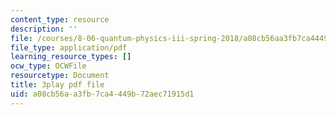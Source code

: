 ```yaml
---
content_type: resource
description: ''
file: /courses/8-06-quantum-physics-iii-spring-2018/a08cb56aa3fb7ca4449b72aec71915d1_GZzrMyY01tE.pdf
file_type: application/pdf
learning_resource_types: []
ocw_type: OCWFile
resourcetype: Document
title: 3play pdf file
uid: a08cb56a-a3fb-7ca4-449b-72aec71915d1
---
```

